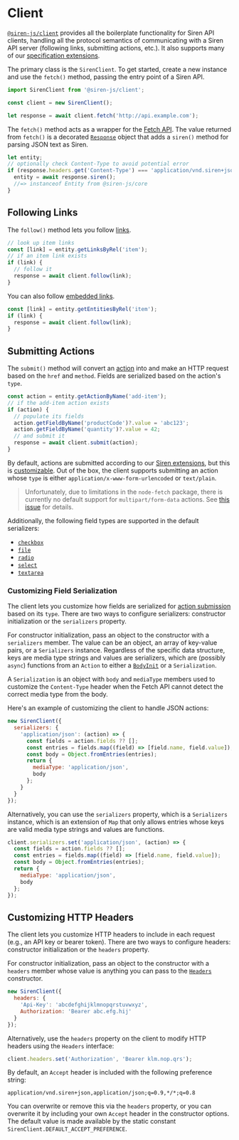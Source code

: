 # Client

[`@siren-js/client`](https://github.com/siren-js/client) provides all the
boilerplate functionality for Siren API clients, handling all the protocol
semantics of communicating with a Siren API server (following links,
submitting actions, etc.). It also supports many of our
[specification extensions](https://siren-js.github.io/spec-extensions).

The primary class is the `SirenClient`. To get started, create a new instance
and use the `fetch()` method, passing the entry point of a Siren API.

```js
import SirenClient from '@siren-js/client';

const client = new SirenClient();

let response = await client.fetch('http://api.example.com');
```

The `fetch()` method acts as a wrapper for the [Fetch API][fetch]. The value
returned from `fetch()` is a decorated [`Response`][response] object that adds a
`siren()` method for parsing JSON text as Siren.

[fetch]: https://developer.mozilla.org/en-US/docs/Web/API/Fetch_API
[response]: https://developer.mozilla.org/en-US/docs/Web/API/Response

```js
let entity;
// optionally check Content-Type to avoid potential error
if (response.headers.get('Content-Type') === 'application/vnd.siren+json') {
  entity = await response.siren();
  //=> instanceof Entity from @siren-js/core
}
```

## Following Links

The `follow()` method lets you follow [links][link].

[link]: https://github.com/kevinswiber/siren#links-1

```js
// look up item links
const [link] = entity.getLinksByRel('item');
// if an item link exists
if (link) {
  // follow it
  response = await client.follow(link);
}
```

You can also follow [embedded links][embedded-link].

[embedded-link]: https://github.com/kevinswiber/siren#embedded-link

```js
const [link] = entity.getEntitiesByRel('item');
if (link) {
  response = await client.follow(link);
}
```

## Submitting Actions

The `submit()` method will convert an [action] into and make an HTTP request
based on the `href` and `method`. Fields are serialized based on the action's
`type`.

[action]: https://github.com/kevinswiber/siren#actions-1
[ext]: https://github.com/siren-js/spec-extensions#action-submission-algorithm

```js
const action = entity.getActionByName('add-item');
// if the add-item action exists
if (action) {
  // populate its fields
  action.getFieldByName('productCode')?.value = 'abc123';
  action.getFieldByName('quantity')?.value = 42;
  // and submit it
  response = await client.submit(action);
}
```

By default, actions are submitted according to our [Siren extensions][ext], but
this is [customizable](#customizing-field-serialization). Out of the box, the
client supports submitting an action whose `type` is either
`application/x-www-form-urlencoded` or `text/plain`.

> Unfortunately, due to limitations in the `node-fetch` package, there is
> currently no default support for `multipart/form-data` actions. See
> [this issue](https://github.com/siren-js/client/issues/8) for details.

Additionally, the following field types are supported in the default
serializers:

- [`checkbox`](https://github.com/siren-js/spec-extensions#checkbox-fields)
- [`file`](https://github.com/siren-js/spec-extensions#file-fields)
- [`radio`](https://github.com/siren-js/spec-extensions#radio-fields)
- [`select`](https://github.com/siren-js/spec-extensions#select-fields)
- [`textarea`](https://github.com/siren-js/spec-extensions#textarea-fields)

### Customizing Field Serialization

The client lets you customize how fields are serialized for
[action submission](#submitting-actions) based on its `type`. There are two ways
to configure serializers: constructor initialization or the `serializers`
property.

For constructor initialization, pass an object to the constructor with a
`serializers` member. The value can be an object, an array of key-value pairs,
or a `Serializers` instance. Regardless of the specific data structure, keys are
media type strings and values are serializers, which are (possibly `async`)
functions from an `Action` to either a [`BodyInit`][bodyinit] or a
`Serialization`.

[bodyinit]: https://fetch.spec.whatwg.org/#bodyinit-unions

A `Serialization` is an object with `body` and `mediaType` members used to
customize the `Content-Type` header when the Fetch API cannot detect the correct
media type from the body.

Here's an example of customizing the client to handle JSON actions:

```js
new SirenClient({
  serializers: {
    'application/json': (action) => {
      const fields = action.fields ?? [];
      const entries = fields.map((field) => [field.name, field.value]);
      const body = Object.fromEntries(entries);
      return {
        mediaType: 'application/json',
        body
      };
    }
  }
});
```

Alternatively, you can use the `serializers` property, which is a `Serializers`
instance, which is an extension of `Map` that only allows entries whose keys are
valid media type strings and values are functions.

```js
client.serializers.set('application/json', (action) => {
  const fields = action.fields ?? [];
  const entries = fields.map((field) => [field.name, field.value]);
  const body = Object.fromEntries(entries);
  return {
    mediaType: 'application/json',
    body
  };
});
```

## Customizing HTTP Headers

The client lets you customize HTTP headers to include in each request (e.g., an
API key or bearer token). There are two ways to configure headers: constructor
initialization or the `headers` property.

For constructor initialization, pass an object to the constructor with a
`headers` member whose value is anything you can pass to the
[`Headers`][headers] constructor.

[headers]: https://developer.mozilla.org/en-US/docs/Web/API/Headers

```js
new SirenClient({
  headers: {
    'Api-Key': 'abcdefghijklmnopqrstuvwxyz',
    Authorization: 'Bearer abc.efg.hij'
  }
});
```

Alternatively, use the `headers` property on the client to modify HTTP headers
using the `Headers` interface:

```js
client.headers.set('Authorization', 'Bearer klm.nop.qrs');
```

By default, an `Accept` header is included with the following preference string:

```text
application/vnd.siren+json,application/json;q=0.9,*/*;q=0.8
```

You can overwrite or remove this via the `headers` property, or you can
overwrite it by including your own `Accept` header in the constructor options.
The default value is made available by the static constant
`SirenClient.DEFAULT_ACCEPT_PREFERENCE`.
